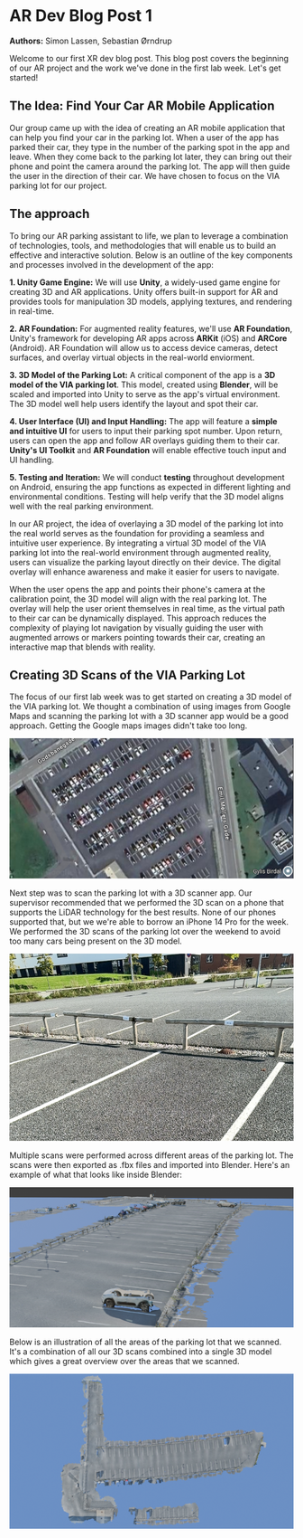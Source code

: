 # AR Dev Blog Post 1
**Authors:** Simon Lassen, Sebastian Ørndrup

Welcome to our first XR dev blog post. This blog post covers the beginning of our AR project and the work we've done in the first lab week. Let's get started!

## The Idea: Find Your Car AR Mobile Application
Our group came up with the idea of creating an AR mobile application that can help you find your car in the parking lot.
When a user of the app has parked their car, they type in the number of the parking spot in the app and leave.
When they come back to the parking lot later, they can bring out their phone and point the camera around the parking lot.
The app will then guide the user in the direction of their car.
We have chosen to focus on the VIA parking lot for our project.

## The approach
To bring our AR parking assistant to life, we plan to leverage a combination of technologies, tools, and methodologies that will enable us to build an effective and interactive solution. Below is an outline of the key components and processes involved in the development of the app:

**1. Unity Game Engine:**
We will use **Unity**, a widely-used game engine for creating 3D and AR applications. Unity offers built-in support for AR and provides tools for manipulation 3D models, applying textures, and rendering in real-time.

**2. AR Foundation:**
For augmented reality features, we'll use **AR Foundation**, Unity's framework for developing AR apps across **ARKit** (iOS) and **ARCore** (Android). AR Foundation will allow us to access device cameras, detect surfaces, and overlay virtual objects in the real-world enviorment.

**3. 3D Model of the Parking Lot:**
A critical component of the app is a **3D model of the VIA parking lot**. This model, created using **Blender**, will be scaled and imported into Unity to serve as the app's virtual environment. The 3D model well help users identify the layout and spot their car.

**4. User Interface (UI) and Input Handling:**
The app will feature a **simple and intuitive UI** for users to input their parking spot number. Upon return, users can open the app and follow AR overlays guiding them to their car. **Unity's UI Toolkit** and **AR Foundation** will enable effective touch input and UI handling.

**5. Testing and Iteration:**
We will conduct **testing** throughout development on Android, ensuring the app functions as expected in different lighting and environmental conditions. Testing will help verify that the 3D model aligns well with the real parking environment.

In our AR project, the idea of overlaying a 3D model of the parking lot into the real world serves as the foundation for providing a seamless and intuitive user experience. By integrating a virtual 3D model of the VIA parking lot into the real-world environment through augmented reality, users can visualize the parking layout directly on their device. The digital overlay will enhance awareness and make it easier for users to navigate.


When the user opens the app and points their phone's camera at the calibration point, the 3D model will align with the real parking lot. The overlay will help the user orient themselves in real time, as the virtual path to their car can be dynamically displayed. This approach reduces the complexity of playing lot navigation by visually guiding the user with augmented arrows or markers pointing towards their car, creating an interactive map that blends with reality.

## Creating 3D Scans of the VIA Parking Lot
The focus of our first lab week was to get started on creating a 3D model of the VIA parking lot.
We thought a combination of using images from Google Maps and scanning the parking lot with a 3D scanner app would be a good approach.
Getting the Google maps images didn't take too long.

![The VIA parking lot as seen from Google maps.](media/via-parking-lot-google-maps.png)

Next step was to scan the parking lot with a 3D scanner app.
Our supervisor recommended that we performed the 3D scan on a phone that supports the LiDAR technology for the best results.
None of our phones supported that, but we we're able to borrow an iPhone 14 Pro for the week.
We performed the 3D scans of the parking lot over the weekend to avoid too many cars being present on the 3D model.

![The VIA parking lot in real life](media/via-parking-lot-irl.png)

Multiple scans were performed across different areas of the parking lot. The scans were then exported as .fbx files and imported into Blender. Here's an example of what that looks like inside Blender:

![Close-up of the VIA parking lot 3D scans](media/via-parking-lot-3d-scans-close-up.png)

Below is an illustration of all the areas of the parking lot that we scanned.
It's a combination of all our 3D scans combined into a single 3D model which gives a great overview over the areas that we scanned.

![Combined overview of the VIA parking lot 3D scans](media/via-parking-lot-3d-scans-overview.png)


